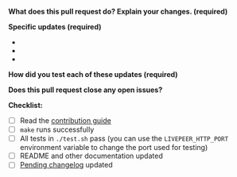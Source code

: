 **What does this pull request do? Explain your changes. (required)**
<!-- A clear and concise description of what this pull request does. -->

**Specific updates (required)**
<!--- List out all significant updates your code introduces -->
- 
- 
- 

**How did you test each of these updates (required)**
<!-- A detailed description of how you tested your code changes. Include details of your testing environment, and the tests you ran to see how your change affects other areas of the code, etc. -->


**Does this pull request close any open issues?**
<!-- Fixes # -->


**Checklist:**
<!--- Go over all the following points, and put an `x` in all the boxes that apply. -->
<!--- If you're unsure about any of these, don't hesitate to ask. We're here to help! -->
- [ ] Read the [contribution guide](./CONTRIBUTING.md)
- [ ] `make` runs successfully
- [ ] All tests in `./test.sh` pass (you can use the `LIVEPEER_HTTP_PORT` environment variable to change the port used for testing)
- [ ] README and other documentation updated
- [ ] [Pending changelog](./CHANGELOG_PENDING.md) updated
